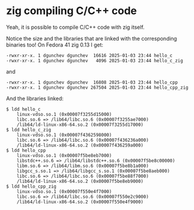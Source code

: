 # zig compiling C/C++ code

Yeah, it is possible to compile C/C++ code with zig itself.

Notice the size and the libraries that are linked with the corresponding binaries too! On Fedora 41 zig 0.13 I get:

    -rwxr-xr-x. 1 dgunchev dgunchev  16616 2025-01-03 23:44 hello_c
    -rwxr-xr-x. 1 dgunchev dgunchev   4096 2025-01-03 23:44 hello_c_zig

and

    -rwxr-xr-x. 1 dgunchev dgunchev  16808 2025-01-03 23:44 hello_cpp
    -rwxr-xr-x. 1 dgunchev dgunchev 267504 2025-01-03 23:44 hello_cpp_zig

And the libraries linked:

    $ ldd hello_c
        linux-vdso.so.1 (0x00007f3255d15000)
        libc.so.6 => /lib64/libc.so.6 (0x00007f3255ae7000)
        /lib64/ld-linux-x86-64.so.2 (0x00007f3255d17000)
    $ ldd hello_c_zig
        linux-vdso.so.1 (0x00007f4362598000)
        libc.so.6 => /lib64/libc.so.6 (0x00007f436236a000)
        /lib64/ld-linux-x86-64.so.2 (0x00007f436259a000)
    $ ldd hello_cpp
        linux-vdso.so.1 (0x00007f5be8eb7000)
        libstdc++.so.6 => /lib64/libstdc++.so.6 (0x00007f5be8c00000)
        libm.so.6 => /lib64/libm.so.6 (0x00007f5be8b1a000)
        libgcc_s.so.1 => /lib64/libgcc_s.so.1 (0x00007f5be8aeb000)
        libc.so.6 => /lib64/libc.so.6 (0x00007f5be88f7000)
        /lib64/ld-linux-x86-64.so.2 (0x00007f5be8eb9000)
    $ ldd hello_cpp_zig
        linux-vdso.so.1 (0x00007f550e4f7000)
        libc.so.6 => /lib64/libc.so.6 (0x00007f550e2c9000)
        /lib64/ld-linux-x86-64.so.2 (0x00007f550e4f9000)
